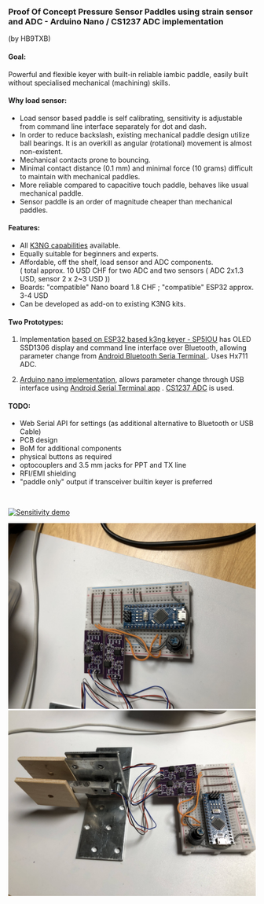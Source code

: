 ### Proof Of Concept Pressure Sensor Paddles using strain sensor and ADC - Arduino Nano / CS1237 ADC implementation
  (by HB9TXB)

#### Goal: 
Powerful and flexible keyer with built-in reliable iambic paddle, easily built without specialised mechanical (machining) skills.


#### Why load sensor:
- Load sensor based paddle is self calibrating, sensitivity is adjustable from command line interface separately for dot and dash.
- In order to reduce backslash,  existing mechanical paddle design utilize ball bearings. It is an overkill as angular (rotational) movement is almost non-existent.
- Mechanical contacts prone to bouncing.
- Minimal contact distance (0.1 mm) and minimal force (10 grams) difficult to maintain with mechanical paddles.
- More reliable compared to capacitive touch paddle, behaves like usual mechanical paddle.
- Sensor paddle is an order of magnitude cheaper than mechanical paddles.
 

#### Features:
- All [K3NG capabilities](https://github.com/k3ng/k3ng_cw_keyer/wiki) available.
- Equally suitable for beginners and experts.
- Affordable, off the shelf, load sensor and ADC components.  
  ( total approx. 10 USD CHF for two ADC and two sensors ( ADC 2x1.3 USD, sensor 2 x 2~3 USD   ))
- Boards: "compatible"  Nano board  1.8 CHF  ;   "compatible" ESP32 approx. 3-4 USD 
- Can be developed as add-on to existing K3NG kits.

#### Two Prototypes:
1) Implementation [based on ESP32 based k3ng keyer - SP5IOU](https://github.com/djbr1/K3NG-Arduino-Keyer-ESP32_PlatformIO)  has OLED SSD1306 display and command line interface over Bluetooth, allowing parameter change from [Android Bluetooth Seria Terminal ](https://play.google.com/store/apps/details?id=de.kai_morich.serial_bluetooth_terminal). Uses Hx711 ADC.
  
2. [Arduino nano implementation](https://github.com/djbr1/k3ng_cw_keyer), allows parameter change through USB interface using [Android Serial Terminal app](https://play.google.com/store/apps/details?id=de.kai_morich.serial_usb_terminal)  . [CS1237 ADC](https://github.com/tremaru/iarduino_ADC_CS1237) is used.


#### TODO:    
 - Web Serial API for settings (as additional alternative to Bluetooth or USB Cable)
 - PCB design
 - BoM for additional components
 - physical buttons as required
  - optocouplers and 3.5 mm jacks for PPT and TX line
 - RFI/EMI shielding
 - "paddle only" output if transceiver builtin keyer is preferred

&nbsp;&nbsp;&nbsp;
&nbsp;&nbsp;

[![Sensitivity demo](https://img.youtube.com/vi/UNnNl10UAn8/0.jpg)](https://www.youtube.com/watch?v=UNnNl10UAn8)

[//]: 
  https://www.youtube.com/watch?v=UNnNl10UAn8

![](https://github.com/djbr1/k3ng_cw_keyer/blob/master/k3ng_keyer/ADC_CS1237/IMG_1330.JPG?raw=true)
![](https://github.com/djbr1/k3ng_cw_keyer/blob/master/k3ng_keyer/ADC_CS1237/IMG_1329.JPG?raw=true)
